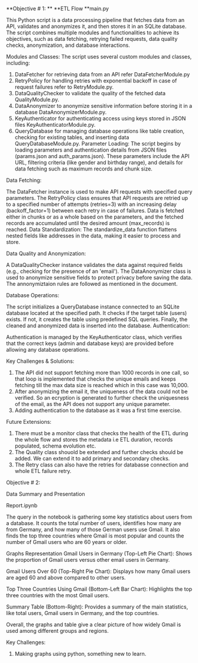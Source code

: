 **Objective # 1:
**
**ETL Flow
**main.py

This Python script is a data processing pipeline that fetches data from an API, validates and anonymizes it, and 
then stores it in an SQLite database. The script combines multiple modules and functionalities to achieve its objectives, such as data fetching, 
retrying failed requests, data quality checks, anonymization, and database interactions.

Modules and Classes: The script uses several custom modules and classes, including:

1. DataFetcher for retrieving data from an API refer DataFetcherModule.py
2. RetryPolicy for handling retries with exponential backoff in case of request failures refer to RetryModule.py.
3. DataQualityChecker to validate the quality of the fetched data QualityModule.py.
4. DataAnonymizer to anonymize sensitive information before storing it in a database DataAnonymizerModule.py.
5. KeyAuthenticator for authenticating access using keys stored in JSON files KeyAuthenticatorModule.py.
6. QueryDatabase for managing database operations like table creation, checking for existing tables, and inserting data QueryDatabaseModule.py.
Parameter Loading:
The script begins by loading parameters and authentication details from JSON files (params.json and auth_params.json).
These parameters include the API URL, filtering criteria (like gender and birthday range), and details for data fetching such as maximum records and chunk size.

Data Fetching:

The DataFetcher instance is used to make API requests with specified query parameters.
The RetryPolicy class ensures that API requests are retried up to a specified number of attempts (retries=3) with an increasing delay (backoff_factor=1) between each retry in case of failures.
Data is fetched either in chunks or as a whole based on the parameters, and the fetched records are accumulated until the desired amount (max_records) is reached.
Data Standardization: The standardize_data function flattens nested fields like addresses in the data, making it easier to process and store.

Data Quality and Anonymization:

A DataQualityChecker instance validates the data against required fields (e.g., checking for the presence of an 'email').
The DataAnonymizer class is used to anonymize sensitive fields to protect privacy before saving the data. The annonymiztaion rules are followed as mentioned in the document.

Database Operations:

The script initializes a QueryDatabase instance connected to an SQLite database located at the specified path.
It checks if the target table (users) exists. If not, it creates the table using predefined SQL queries.
Finally, the cleaned and anonymized data is inserted into the database.
Authentication:

Authentication is managed by the KeyAuthenticator class, which verifies that the correct keys (admin and database keys) are provided before allowing any database operations.

Key Challenges & Solutions:
1. The API did not support fetching more than 1000 records in one call, so that loop is implemented that checks the unique emails and keeps fetching till the max data size
   is reached which in this case was 10,000. 
2. After anonymizing the email it, the uniqueness of the data could not be verified. So an ecryption is generated to further check the uniquesness of the email, as the API
   does not support any unique parameter.
3. Adding authentication to the database as it was a first time exercise. 

Future Extensions:
1. There must be a monitor class that checks the health of the ETL during the whole flow and stores the metadata i.e ETL duration, records populated, schema evolution etc.
2. The Quality class shouold be extended and further checks should be added. We can extend it to add primary and secondary checks.
3. The Retry class can also have the retries for databasse connection and whole ETL failure retry.

Objective # 2:

Data Summary and Presentation

Report.ipynb

The query in the notebook is gathering some key statistics about users from a database. 
It counts the total number of users, identifies how many are from Germany, and 
how many of those German users use Gmail. It also finds the top three countries where Gmail is most popular and counts the number of Gmail users who are 60 years or older.

Graphs Representation
Gmail Users in Germany (Top-Left Pie Chart): Shows the proportion of Gmail users versus other email users in Germany.

Gmail Users Over 60 (Top-Right Pie Chart): Displays how many Gmail users are aged 60 and above compared to other users.

Top Three Countries Using Gmail (Bottom-Left Bar Chart): Highlights the top three countries with the most Gmail users.

Summary Table (Bottom-Right): Provides a summary of the main statistics, like total users, Gmail users in Germany, and the top countries.

Overall, the graphs and table give a clear picture of how widely Gmail is used among different groups and regions.

Key Challenges:

1. Making graphs using python, something new to learn. 

